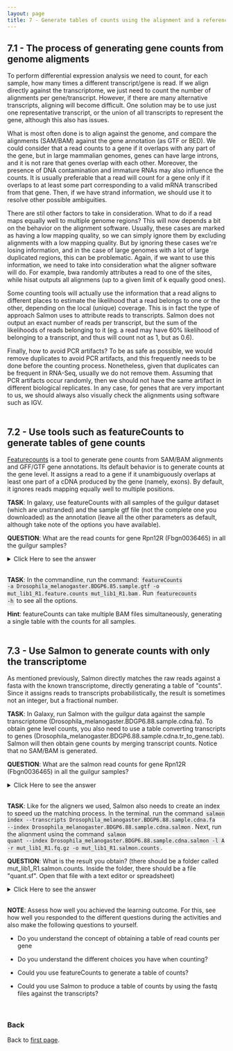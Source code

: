 ```yaml
---
layout: page
title: 7 - Generate tables of counts using the alignment and a reference gene annotation
---
```


## <a id="LO7.1">7.1 - The process of generating gene counts from genome aligments</a>

To perform differential expression analysis we need to count, for each sample, how many times a different transcript/gene is read. If we align directly against the transcriptome, we just need to count the number of alignments per gene/transcript. However, if there are many alternative transcripts, aligning will become difficult. One solution may be to use just one representative transcript, or the union of all transcripts to represent the gene, although this also has issues.

What is most often done is to align against the genome, and compare the alignments (SAM/BAM) against the gene annotation (as GTF or BED). We could consider that a read counts to a gene if it overlaps with any part of the gene, but in large mammalian genomes, genes can have large introns, and it is not rare that genes overlap with each other. Moreover, the presence of DNA contamination and immature RNAs may also influence the counts. It is usually preferable that a read will count for a gene only if it overlaps to at least some part corresponding to a valid mRNA transcribed from that gene. Then, if we have strand information, we should use it to resolve other possible ambiguities.

There are stil other factors to take in consideration. What to do if a read maps equally well to multiple genome regions? This will now depends a bit on the behavior on the alignment software. Usually, these cases are marked as having a low mapping quality, so we can simply ignore them by excluding alignments with a low mapping quality. But by ignoring these cases we're losing information, and in the case of large genomes with a lot of large duplicated regions, this can be problematic. Again, if we want to use this information, we need to take into consideration what the aligner software will do. For example, bwa randomly attributes a read to one of the sites, while hisat outputs all alignmens (up to a given limit of k equally good ones).

Some counting tools will actually use the information that a read aligns to different places to estimate the likelihood that a read belongs to one or the other, depending on the local (unique) coverage. This is in fact the type of approach Salmon uses to attribute reads to transcripts. Salmon does not output an exact number of reads per transcript, but the sum of the likelihoods of reads belonging to it (eg. a read may have 60% likelihood of belonging to a transcript, and thus will count not as 1, but as 0.6).

Finally, how to avoid PCR artifacts? To be as safe as possible, we would remove duplicates to avoid PCR artifacts, and this frequently needs to be done before the counting process. Nonetheless, given that duplicates can be frequent in RNA-Seq, usually we do not remove them. Assuming that PCR artifacts occur randomly, then we should not have the same artifact in different biological replicates. In any case, for genes that are very important to us, we should always also visually check the alignments using software such as IGV.
<br/>
<br/>

## <a id="LO7.2">7.2 - Use tools such as featureCounts to generate tables of gene counts</a>

[Featurecounts](http://bioinf.wehi.edu.au/featureCounts/) is a tool to generate gene counts from SAM/BAM alignments and GFF/GTF gene annotations. Its default behavior is to generate counts at the gene level. It assigns a read to a gene if it unambiguously overlaps at least one part of a cDNA produced by the gene (namely, exons). By default, it ignores reads mapping equally well to multiple positions.  

**TASK**: In galaxy, use featureCounts with all samples of the guilgur dataset (which are unstranded) and the sample gtf file (not the complete one you downloaded) as the annotation (leave all the other parameters as default, although take note of the options you have available).

**QUESTION**:  What are the read counts for gene Rpn12R (Fbgn0036465) in all the guilgur samples?
<details><summary>Click Here to see the answer</summary>

<lu style="margin: 0 0 0 20px">
  <li> WT Lib1: 0</li>
   
  <li> WT Lib2: 3</li>
  
  <li> mut Lib1: 672</li>
  
  <li> mut Lib2: 734</li>
</lu>
</details>
<br/>


**TASK**: In the commandline, run the command: <code style="background-color:#eaeaea; padding:2px 3px 3px;white-space:pre-wrap">featureCounts -a Drosophila_melanogaster.BDGP6.85.sample.gtf -o mut_lib1_R1.feature.counts mut_lib1_R1.bam</code>. Run <code style="background-color:#eaeaea; padding:2px 3px 3px;white-space:pre-wrap">featurecounts -h</code> to see all the options.
<br/>

**Hint**: featureCounts can take multiple BAM files simultaneously, generating a single table with the counts for all samples.
<br/>
<br/>

## <a id="LO7.3">7.3 - Use Salmon to generate counts with only the transcriptome</a>

As mentioned previously, Salmon directly matches the raw reads against a fasta with the known transcriptome, directly generating a table of "counts". Since it assigns reads to transcripts probabilistically, the result is sometimes not an integer, but a fractional number.
<br/>

**TASK**: In Galaxy, run Salmon with the guilgur data against the sample transcriptome (Drosophila_melanogaster.BDGP6.88.sample.cdna.fa). To obtain gene level counts, you also need to use a table converting transcripts to genes (Drosophila_melanogaster.BDGP6.88.sample.cdna.tr_to_gene.tab). Salmon will then obtain gene counts by merging transcript counts. Notice that no SAM/BAM is generated.
<br/>

**QUESTION**:  What are the salmon read counts for gene Rpn12R (Fbgn0036465) in all the guilgur samples?
<details><summary>Click Here to see the answer</summary>
  
<lu>
  <li> WT Lib1: 0</li>

  <li> WT Lib2: 2</li>

  <li> mut Lib1: 687</li>

  <li> mut Lib2: 776</li>
</lu></details>
<br/>

**TASK**: Like for the aligners we used, Salmon also needs to create an index to speed up the matching process. In the terminal, run the command <code style="background-color:#eaeaea; padding:2px 3px 3px;white-space:pre-wrap">salmon index --transcripts Drosophila_melanogaster.BDGP6.88.sample.cdna.fa --index  Drosophila_melanogaster.BDGP6.88.sample.cdna.salmon</code>. Next, run the alignment using the command <code style="background-color:#eaeaea; padding:2px 3px 3px;white-space:pre-wrap">salmon quant --index  Drosophila_melanogaster.BDGP6.88.sample.cdna.salmon -l A -r mut_lib1_R1.fq.gz -o mut_lib1_R1.salmon.counts</code>.
<br/>

**QUESTION**:  What is the result you obtain? (there should be a folder called mut_lib1_R1.salmon.counts. Inside the folder, there should be a file "quant.sf". Open that file with a text editor or spreadsheet)
<details><summary>Click Here to see the answer</summary><p>
  You obtain a table of counts, but for each transcript. The counts are fractional numbers. You also have normalized counts (per million reads), and information on the "real" transcript length and an "effective" length that can be used for normalization, which takes into account several biases.
</p></details>
<br/>


**NOTE**: Assess how well you achieved the learning outcome. For this, see how well you responded to the different questions during the activities and also make the following questions to yourself.

  * Do you understand the concept of obtaining a table of read counts per gene

  * Do you understand the different choices you have when counting?

  * Could you use featureCounts to generate a table of counts?

  * Could you use Salmon to produce a table of counts by using the fastq files against the transcripts?

<br/>

### Back

Back to [first page](https://maccardoso.github.io/ADER18S/).
